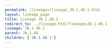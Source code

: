 ```yaml
---
permalink: /lineages/lineage_JN.1.48.1.html
layout: lineage_page
title: Lineage JN.1.48.1
redirect_to: ../lineage.html?lineage=JN.1.48.1
lineage: JN.1.48.1
parent: JN.1.48
children: ['JN.1.48.1']
---
```

